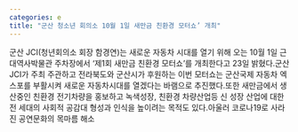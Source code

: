 ```yaml
---
categories: e
title: "군산 청소년 회의소 10월 1일 새만금 친환경 모터쇼’ 개최"
---
```

군산 JCI(청년회의소 회장 함경연)는 새로운 자동차 시대를 열기 위해 오는 10월 1일 근대역사박물관 주차장에서 ‘제1회 새만금 친환경 모터쇼’를 개최한다고 23일 밝혔다.군산 JCI가 주최 주관하고 전라북도와 군산시가 후원하는 이번 모터쇼는 군산국제 자동차 엑스포를 부활시켜 새로운 자동차시대를 열겠다는 바램으로 추진했다.또한 새만금에서 생산중인 친환경 전기차량을 홍보하고 녹색성장, 친환경 차량산업등 신 성장 산업에 대한 전 세대의 사회적 공감대 형성과 인식을 높이려는 목적도 있다.아울러 코로나19로 사라진 공연문화의 목마름 해소